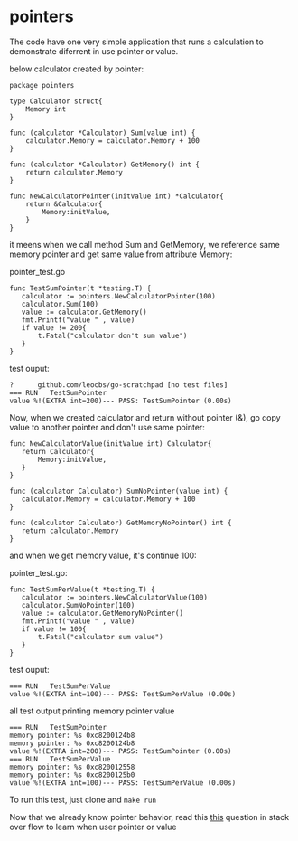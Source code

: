 # pointers

The code have one very simple application that runs a calculation to demonstrate diferrent in use pointer or value.



below calculator created by pointer:

```
package pointers

type Calculator struct{
	Memory int
}

func (calculator *Calculator) Sum(value int) {
	calculator.Memory = calculator.Memory + 100
}

func (calculator *Calculator) GetMemory() int {
	return calculator.Memory
}

func NewCalculatorPointer(initValue int) *Calculator{
	return &Calculator{
		Memory:initValue,
	}
}

```

 it meens when we call method Sum and GetMemory, we reference same memory pointer and get same value from attribute Memory:

 pointer_test.go

 ```
 func TestSumPointer(t *testing.T) {
	calculator := pointers.NewCalculatorPointer(100)
    calculator.Sum(100)
    value := calculator.GetMemory()
    fmt.Printf("value " , value)
    if value != 200{
        t.Fatal("calculator don't sum value")
    }
}
 ```

 test ouput:

 ```
 ?   	github.com/leocbs/go-scratchpad	[no test files]
=== RUN   TestSumPointer
value %!(EXTRA int=200)--- PASS: TestSumPointer (0.00s)

 ```

 Now, when we created calculator and return without pointer (&), go copy value to another pointer and don't use same pointer:

 ```
 func NewCalculatorValue(initValue int) Calculator{
	return Calculator{
		Memory:initValue,
	}
}

func (calculator Calculator) SumNoPointer(value int) {
	calculator.Memory = calculator.Memory + 100
}

func (calculator Calculator) GetMemoryNoPointer() int {
	return calculator.Memory
}
 ```

 and when we get memory value, it's continue 100:

 pointer_test.go:

 ```
 func TestSumPerValue(t *testing.T) {
	calculator := pointers.NewCalculatorValue(100)
    calculator.SumNoPointer(100)
    value := calculator.GetMemoryNoPointer()
    fmt.Printf("value " , value)
    if value != 100{
        t.Fatal("calculator sum value")
    }
}
 ```

 test ouput:

 ```
 === RUN   TestSumPerValue
value %!(EXTRA int=100)--- PASS: TestSumPerValue (0.00s)
 ```

 all test output printing memory pointer value

```
=== RUN   TestSumPointer
memory pointer: %s 0xc8200124b8
memory pointer: %s 0xc8200124b8
value %!(EXTRA int=200)--- PASS: TestSumPointer (0.00s)
=== RUN   TestSumPerValue
memory pointer: %s 0xc820012558
memory pointer: %s 0xc8200125b0
value %!(EXTRA int=100)--- PASS: TestSumPerValue (0.00s)
```


 To run this test, just clone and `make run`

 Now that we already know pointer behavior, read this [this](http://stackoverflow.com/questions/23542989/pointers-vs-values-in-parameters-and-return-values) question in stack over flow to learn when user pointer or value

